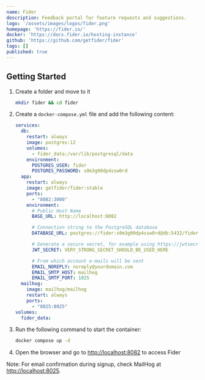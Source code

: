 ```yaml
---
name: Fider
description: Feedback portal for feature requests and suggestions.
logo: '/assets/images/logos/fider.png'
homepage: 'https://fider.io/'
docker: 'https://docs.fider.io/hosting-instance'
github: 'https://github.com/getfider/fider'
tags: []
published: true
---
```


## Getting Started

1. Create a folder and move to it
    ```bash
    mkdir fider && cd fider
    ```
2. Create a `docker-compose.yml` file and add the following content:
    ```yaml [docker-compose.yml]
    services:
      db:
        restart: always
        image: postgres:12
        volumes:
          - fider_data:/var/lib/postgresql/data
        environment:
          POSTGRES_USER: fider
          POSTGRES_PASSWORD: s0m3g00dp4ssw0rd
      app:
        restart: always
        image: getfider/fider:stable
        ports:
          - "8082:3000"
        environment:
          # Public Host Name
          BASE_URL: http://localhost:8082

          # Connection string to the PostgreSQL database
          DATABASE_URL: postgres://fider:s0m3g00dp4ssw0rd@db:5432/fider?sslmode=disable

          # Generate a secure secret, for example using https://jwtsecret.com
          JWT_SECRET: VERY_STRONG_SECRET_SHOULD_BE_USED_HERE

          # From which account e-mails will be sent
          EMAIL_NOREPLY: noreply@yourdomain.com
          EMAIL_SMTP_HOST: mailhog
          EMAIL_SMTP_PORT: 1025
      mailhog:
        image: mailhog/mailhog
        restart: always
        ports:
          - "8025:8025"
    volumes:
      fider_data:
    ```
3. Run the following command to start the container:
    ```bash
    docker compose up -d
    ```
4. Open the browser and go to [http://localhost:8082](http://localhost:8082) to access Fider

Note: For email confirmation during signup, check MailHog at [http://localhost:8025](http://localhost:8025).

